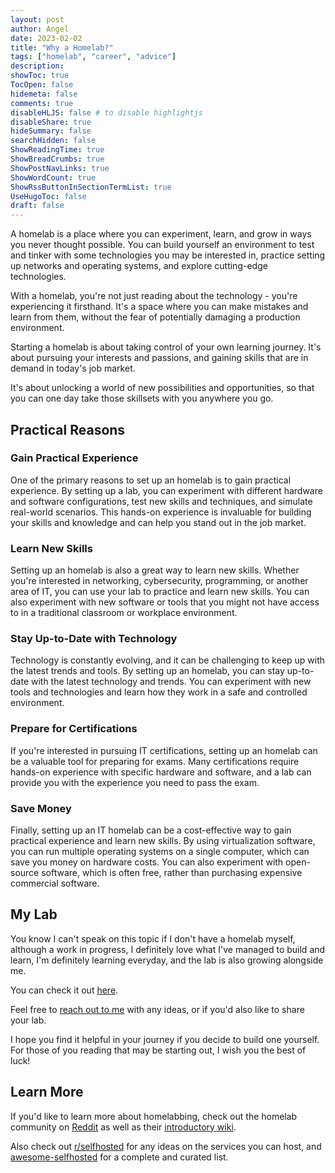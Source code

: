 ```yaml
---
layout: post
author: Angel
date: 2023-02-02
title: "Why a Homelab?"
tags: ["homelab", "career", "advice"]
description:
showToc: true
TocOpen: false
hidemeta: false
comments: true
disableHLJS: false # to disable highlightjs
disableShare: true
hideSummary: false
searchHidden: false
ShowReadingTime: true
ShowBreadCrumbs: true
ShowPostNavLinks: true
ShowWordCount: true
ShowRssButtonInSectionTermList: true
UseHugoToc: false
draft: false
---
```


A homelab is a place where you can experiment, learn, and grow in ways you never thought possible. You can build yourself an environment to test and tinker with some technologies you may be interested in, practice setting up networks and operating systems, and explore cutting-edge technologies.

With a homelab, you're not just reading about the technology - you're experiencing it firsthand. It's a space where you can make mistakes and learn from them, without the fear of potentially damaging a production environment.

Starting a homelab is about taking control of your own learning journey. It's about pursuing your interests and passions, and gaining skills that are in demand in today's job market. 

It's about unlocking a world of new possibilities and opportunities, so that you can one day take those skillsets with you anywhere you go.

## Practical Reasons

### Gain Practical Experience

One of the primary reasons to set up an homelab is to gain practical experience.
By setting up a lab, you can experiment with different hardware and software configurations, test new skills and techniques, and simulate real-world scenarios. This hands-on experience is invaluable for building your skills and knowledge and can help you stand out in the job market.

### Learn New Skills

Setting up an homelab is also a great way to learn new skills. Whether you're interested in networking, cybersecurity, programming, or another area of IT, you can use your lab to practice and learn new skills. You can also experiment with new software or tools that you might not have access to in a traditional classroom or workplace environment.

### Stay Up-to-Date with Technology

Technology is constantly evolving, and it can be challenging to keep up with the latest trends and tools. 
By setting up an homelab, you can stay up-to-date with the latest technology and trends. You can experiment with new tools and technologies and learn how they work in a safe and controlled environment.

### Prepare for Certifications

If you're interested in pursuing IT certifications, setting up an homelab can be a valuable tool for preparing for exams. Many certifications require hands-on experience with specific hardware and software, and a lab can provide you with the experience you need to pass the exam.

### Save Money

Finally, setting up an IT homelab can be a cost-effective way to gain practical experience and learn new skills. By using virtualization software, you can run multiple operating systems on a single computer, which can save you money on hardware costs. You can also experiment with open-source software, which is often free, rather than purchasing expensive commercial software.

## My Lab

You know I can't speak on this topic if I don't have a homelab myself, although a work in progress, I definitely love what I've managed to build and learn, I'm definitely learning everyday, and the lab is also growing alongside me. 

You can check it out [here](/posts/2023-01/lab-overview). 

Feel free to [reach out to me](/contact) with any ideas, or if you'd also like to share your lab.

I hope you find it helpful in your journey if you decide to build one yourself. For those of you reading that may be starting out, I wish you the best of luck!

## Learn More

If you'd like to learn more about homelabbing, check out the homelab community on [Reddit](https://www.reddit.com/r/homelab/) as well as their [introductory wiki](https://www.reddit.com/r/homelab/wiki/introduction/). 

Also check out [r/selfhosted](https://www.reddit.com/r/selfhosted) for any ideas on the services you can host, and [awesome-selfhosted](https://github.com/awesome-selfhosted/awesome-selfhosted) for a complete and curated list.


